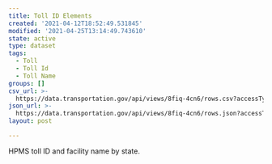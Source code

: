 ```yaml
---
title: Toll ID Elements
created: '2021-04-12T18:52:49.531845'
modified: '2021-04-25T13:14:49.743610'
state: active
type: dataset
tags:
  - Toll
  - Toll Id
  - Toll Name
groups: []
csv_url: >-
  https://data.transportation.gov/api/views/8fiq-4cn6/rows.csv?accessType=DOWNLOAD
json_url: >-
  https://data.transportation.gov/api/views/8fiq-4cn6/rows.json?accessType=DOWNLOAD
layout: post

---
```

HPMS toll ID and facility name by state.
